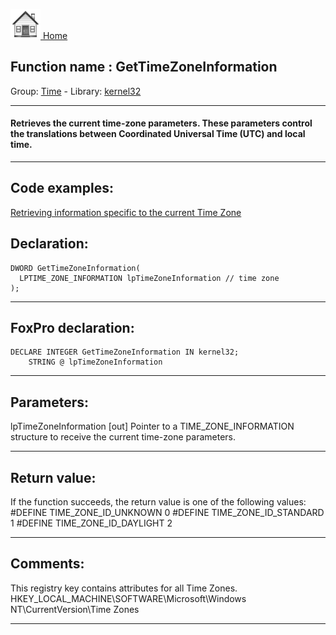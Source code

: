[<img src="../../images/home.png"> Home ](https://github.com/VFPX/Win32API)  

## Function name : GetTimeZoneInformation
Group: [Time](../../functions_group.md#Time)  -  Library: [kernel32](../../Libraries.md#kernel32)  
***  


#### Retrieves the current time-zone parameters. These parameters control the translations between Coordinated Universal Time (UTC) and local time.
***  


## Code examples:
[Retrieving information specific to the current Time Zone](../../samples/sample_073.md)  

## Declaration:
```foxpro  
DWORD GetTimeZoneInformation(
  LPTIME_ZONE_INFORMATION lpTimeZoneInformation // time zone
);  
```  
***  


## FoxPro declaration:
```foxpro  
DECLARE INTEGER GetTimeZoneInformation IN kernel32;
	STRING @ lpTimeZoneInformation  
```  
***  


## Parameters:
lpTimeZoneInformation 
[out] Pointer to a TIME_ZONE_INFORMATION structure to receive the current time-zone parameters.  
***  


## Return value:
If the function succeeds, the return value is one of the following values: 
#DEFINE TIME_ZONE_ID_UNKNOWN     0
#DEFINE TIME_ZONE_ID_STANDARD    1
#DEFINE TIME_ZONE_ID_DAYLIGHT    2
  
***  


## Comments:
This registry key contains attributes for all Time Zones.   
HKEY_LOCAL_MACHINE\SOFTWARE\Microsoft\Windows NT\CurrentVersion\Time Zones  
  
***  

